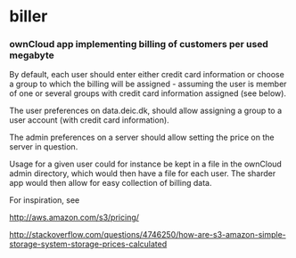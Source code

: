 biller
======
### ownCloud app implementing billing of customers per used megabyte

By default, each user should enter either credit card information or choose a group to which the billing will be assigned - assuming the user is member of one or several groups with credit card information assigned (see below).

The user preferences on data.deic.dk, should allow assigning a group to a user account (with credit card information).

The admin preferences on a server should allow setting the price on the server in question.

Usage for a given user could for instance be kept in a file in the ownCloud admin directory, which would then have a file for each user. The sharder app would then allow for easy collection of billing data.

For inspiration, see

http://aws.amazon.com/s3/pricing/

http://stackoverflow.com/questions/4746250/how-are-s3-amazon-simple-storage-system-storage-prices-calculated

